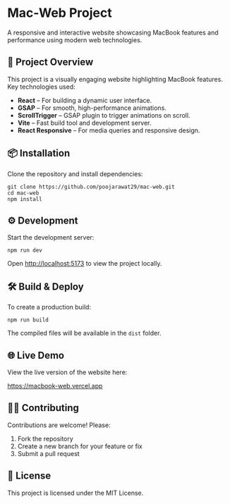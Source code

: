 <!DOCTYPE html>
<html lang="en">
<head>
  <meta charset="UTF-8">
  <meta name="viewport" content="width=device-width, initial-scale=1.0">
 
  
</head>
<body>

  <h1>Mac-Web Project</h1>
  <p>A responsive and interactive website showcasing MacBook features and performance using modern web technologies.</p>

  <section>
    <h2>🚀 Project Overview</h2>
    <p>This project is a visually engaging website highlighting MacBook features. Key technologies used:</p>
    <ul>
      <li><strong>React</strong> – For building a dynamic user interface.</li>
      <li><strong>GSAP</strong> – For smooth, high-performance animations.</li>
      <li><strong>ScrollTrigger</strong> – GSAP plugin to trigger animations on scroll.</li>
      <li><strong>Vite</strong> – Fast build tool and development server.</li>
      <li><strong>React Responsive</strong> – For media queries and responsive design.</li>
    </ul>
  </section>

  <section>
    <h2>📦 Installation</h2>
    <p>Clone the repository and install dependencies:</p>
    <pre><code>git clone https://github.com/poojarawat29/mac-web.git
cd mac-web
npm install</code></pre>
  </section>

  <section>
    <h2>⚙️ Development</h2>
    <p>Start the development server:</p>
    <pre><code>npm run dev</code></pre>
    <p>Open <a href="http://localhost:5173" target="_blank">http://localhost:5173</a> to view the project locally.</p>
  </section>

  <section>
    <h2>🛠️ Build & Deploy</h2>
    <p>To create a production build:</p>
    <pre><code>npm run build</code></pre>
    <p>The compiled files will be available in the <code>dist</code> folder.</p>
  </section>

  <section>
    <h2>🌐 Live Demo</h2>
    <p>View the live version of the website here:</p>
    <p><a href="https://macbook-web.vercel.app" target="_blank">https://macbook-web.vercel.app</a></p>
  </section>

  <section>
    <h2>🧑‍💻 Contributing</h2>
    <p>Contributions are welcome! Please:</p>
    <ol>
      <li>Fork the repository</li>
      <li>Create a new branch for your feature or fix</li>
      <li>Submit a pull request</li>
    </ol>
  </section>

  <section>
    <h2>📄 License</h2>
    <p>This project is licensed under the MIT License.</p>
  </section>

</body>
</html>
